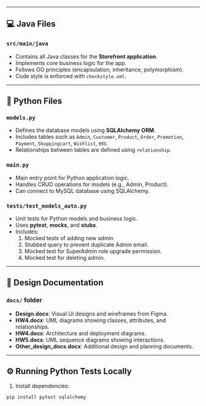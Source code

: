 
---

## 💻 Java Files

### `src/main/java`
- Contains all Java classes for the **Storefront application**.
- Implements core business logic for the app.
- Follows OO principles (encapsulation, inheritance, polymorphism).
- Code style is enforced with `checkstyle.xml`.

---

## 🐍 Python Files

### `models.py`
- Defines the database models using **SQLAlchemy ORM**.
- Includes tables such as `Admin`, `Customer`, `Product`, `Order`, `Promotion`, `Payment`, `Shoppingcart`, `Wishlist`, etc.
- Relationships between tables are defined using `relationship`.

### `main.py`
- Main entry point for Python application logic.
- Handles CRUD operations for models (e.g., Admin, Product).
- Can connect to MySQL database using SQLAlchemy.

### `tests/test_models_auto.py`
- Unit tests for Python models and business logic.
- Uses **pytest**, **mocks**, and **stubs**.
- Includes:
  1. Mocked tests of adding new admin
  2. Stubbed query to prevent duplicate Admin email.
  3. Mocked test for SuperAdmin role upgrade permission.
  4. Mocked test for deleting admin.

---

## 📄 Design Documentation

### `docs/` folder
- **Design.docx**: Visual UI designs and wireframes from Figma.
- **HW4.docx**: UML diagrams showing classes, attributes, and relationships.
- **HW4.docx**: Architecture and deployment diagrams.
- **HW5.docx**: UML sequence diagrams showing interactions.
- **Other_design_docs.docx**: Additional design and planning documents.

---

## ⚙️ Running Python Tests Locally

1. Install dependencies:

```bash
pip install pytest sqlalchemy
